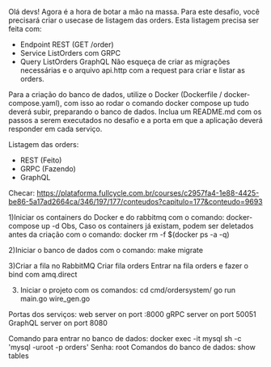 Olá devs!
Agora é a hora de botar a mão na massa. Para este desafio, você precisará criar o usecase de listagem das orders.
Esta listagem precisa ser feita com:
- Endpoint REST (GET /order)
- Service ListOrders com GRPC
- Query ListOrders GraphQL
Não esqueça de criar as migrações necessárias e o arquivo api.http com a request para criar e listar as orders.

Para a criação do banco de dados, utilize o Docker (Dockerfile / docker-compose.yaml), com isso ao rodar o comando docker compose up tudo deverá subir, preparando o banco de dados.
Inclua um README.md com os passos a serem executados no desafio e a porta em que a aplicação deverá responder em cada serviço.

Listagem das orders:
- REST (Feito)
- GRPC (Fazendo)
- GraphQL

Checar: https://plataforma.fullcycle.com.br/courses/c2957fa4-1e88-4425-be86-5a17ad2664ca/346/197/177/conteudos?capitulo=177&conteudo=9693


1)Iniciar os containers do Docker e do rabbitmq com o comando:
docker-compose up -d
Obs, Caso os containers já existam, podem ser deletados antes da criação com o comando:
docker rm -f $(docker ps -a -q)

2)Iniciar o banco de dados com o comando:
make migrate

3)Criar a fila no RabbitMQ
Criar fila orders
Entrar na fila orders e fazer o bind com amq.direct

3) Iniciar o projeto com os comandos:
cd cmd/ordersystem/
go run main.go wire_gen.go




Portas dos serviços:
    web server on port :8000
    gRPC server on port 50051
    GraphQL server on port 8080


Comando para entrar no banco de dados:
    docker exec -it mysql sh -c 'mysql -uroot -p orders'
    Senha: root
    Comandos do banco de dados:
        show tables